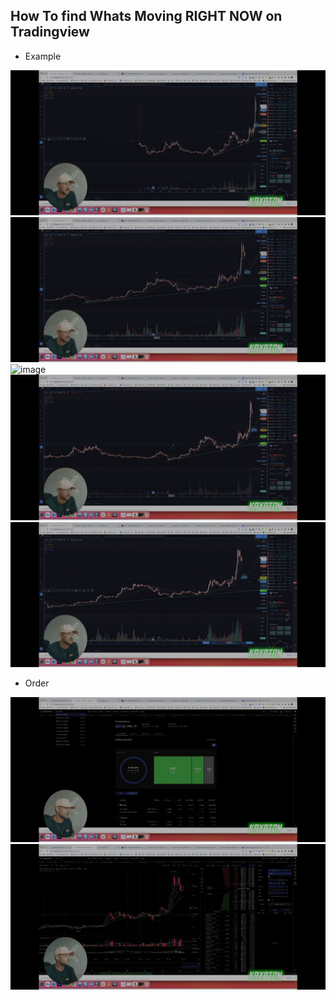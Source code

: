 ## How To find Whats Moving RIGHT NOW on Tradingview

* Example

![image](images/folder4/photo_2022-08-04_15-33-55.jpg)
![image](images/folder4/photo_2022-08-04_15-33-56.jpg)
![image](images/folder4/'photo_2022-08-04_15-33-572.jpg)
![image](images/folder4/photo_2022-08-04_15-33-57.jpg)
![image](images/folder4/photo_2022-08-04_15-33-58.jpg)

* Order

![image](images/folder4/photo_2022-08-04_15-33-59.jpg)
![image](images/folder4/photo_2022-08-04_15-34-00.jpg)


